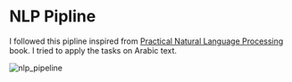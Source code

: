 # NLP Pipline
I followed this pipline inspired from [Practical Natural Language Processing](https://www.oreilly.com/library/view/practical-natural-language/9781492054047/) book.
I tried to apply the tasks on Arabic text.

![nlp_pipeline](https://github.com/MuhammadHelmyOmar/NLP_Tasks/assets/84543732/81b852af-0191-4615-9a92-5f27ca343e7e)
